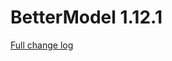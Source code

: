 # BetterModel 1.12.1

[Full change log](https://github.com/toxicity188/BetterModel/compare/1.12.1...1.12.2)